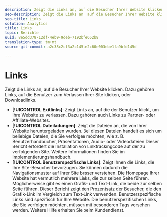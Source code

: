 ```yaml
---
description: Zeigt die Links an, auf die Besucher Ihrer Website klicken. Dazu gehören Links, auf die Benutzer zum Verlassen Ihrer Site klicken, oder Downloadlinks.
seo-description: Zeigt die Links an, auf die Besucher Ihrer Website klicken. Dazu gehören Links, auf die Benutzer zum Verlassen Ihrer Site klicken, oder Download-Links.
seo-title: Links
solution: Analytics
title: Links
topic: Berichte
uuid: 8e5dd378-12df-4eb9-9deb-7192bfe652b8
translation-type: tm+mt
source-git-commit: a2c38c2cf3a2c1451e2c60e003ebe1fa9bfd145d

---
```



# Links

Zeigt die Links an, auf die Besucher Ihrer Website klicken. Dazu gehören Links, auf die Benutzer zum Verlassen Ihrer Site klicken, oder Downloadlinks.

* **[!UICONTROL Exitlinks]**: Zeigt Links an, auf die der Benutzer klickt, um Ihre Website zu verlassen. Dazu gehören auch Links zu Partner- oder Affiliate-Websites.
* **[!UICONTROL Dateiladungen]**: Zeigt die Dateien an, die von Ihrer Website heruntergeladen wurden. Bei diesen Dateien handelt es sich um beliebige Dateien, die Sie verfolgen möchten, wie z. B. Benutzerhandbücher, Präsentationen, Audio- oder Videodateien Dieser Bericht erfordert die Installation von Linktrackingcode auf der zu verfolgenden Site. Weitere Informationen finden Sie im Implementierungshandbuch.
* **[!UICONTROL Benutzerspezifische Links]**: Zeigt Ihnen die Links, die Ihre Site-Besucher bevorzugen. Sie können dadurch die Navigationsmuster auf Ihrer Site besser verstehen. Die Homepage Ihrer Website hat vermutlich mehrere Links, die zur selben Seite führen. Möglicherweise gibt es einen Grafik- und Text-Link, die beide zur selben Seite führen. Dieser Bericht zeigt den Prozentsatz der Besucher, die den Grafik-Link im Vergleich zum Text-Link verwenden. Benutzerspezifische Links sind spezifisch für Ihre Website. Die benutzerspezifischen Links, die Sie verfolgen möchten, müssen mit besonderen Tags versehen werden. Weitere Hilfe erhalten Sie beim Kundendienst.

